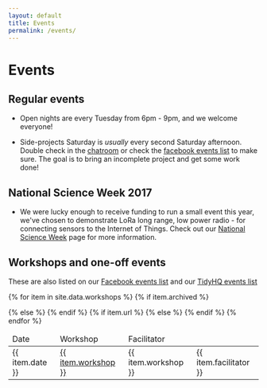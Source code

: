 ```yaml
---
layout: default
title: Events
permalink: /events/
---
```


# Events


## Regular events

* Open nights are every Tuesday from 6pm - 9pm, and we welcome everyone!

* Side-projects Saturday is _usually_ every second Saturday afternoon. Double check in the [chatroom](https://riot.im/app/#/room/#hobartmakers:matrix.org) or check the [facebook events list](https://www.facebook.com/groups/hobartmakers/events/) to make sure. The goal is to bring an incomplete project and get some work done!

## National Science Week 2017

* We were lucky enough to receive funding to run a small event this year, we've chosen to demonstrate LoRa long range, low power radio - for connecting sensors to the Internet of Things. Check out our [National Science Week](/scienceweek/) page for more information.

## Workshops and one-off events

These are also listed on our [Facebook events list](https://www.facebook.com/groups/hobartmakers/events/) and our [TidyHQ events list](https://hobartmakers.tidyhq.com/public/schedule/events)

<table class="table">
 <thead>
   <tr>
   <td>Date</td>
   <td>Workshop</td>
   <td>Facilitator</td>
   </tr>
  </thead>
  <tbody>

{% for item in site.data.workshops %}
  {% if item.archived %}
   <tr style='text-decoration:line-through'>
  {% else %}
   <tr>
  {% endif %}
   <td>{{ item.date }}</td>
  {% if item.url %}
   <td><a href="{{ item.url }}" target="_blank">{{ item.workshop }}</a></td>
  {% else %}
   <td>{{ item.workshop }}</td>
  {% endif %}
   <td>{{ item.facilitator }}</td>
   </tr>
{% endfor %}

  </tbody>
</table>


